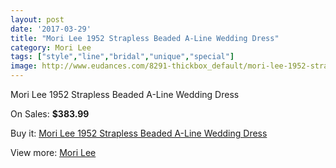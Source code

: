 ```yaml
---
layout: post
date: '2017-03-29'
title: "Mori Lee 1952 Strapless Beaded A-Line Wedding Dress"
category: Mori Lee
tags: ["style","line","bridal","unique","special"]
image: http://www.eudances.com/8291-thickbox_default/mori-lee-1952-strapless-beaded-a-line-wedding-dress.jpg
---
```

Mori Lee 1952 Strapless Beaded A-Line Wedding Dress

On Sales: **$383.99**
<a href="https://www.eudances.com/en/mori-lee/2856-mori-lee-1952-strapless-beaded-a-line-wedding-dress.html"><amp-img layout="responsive" width="600" height="600" src="//www.eudances.com/8291-thickbox_default/mori-lee-1952-strapless-beaded-a-line-wedding-dress.jpg" alt="Mori Lee 1952 Strapless Beaded A-Line Wedding Dress 0" /></a>
<a href="https://www.eudances.com/en/mori-lee/2856-mori-lee-1952-strapless-beaded-a-line-wedding-dress.html"><amp-img layout="responsive" width="600" height="600" src="//www.eudances.com/8297-thickbox_default/mori-lee-1952-strapless-beaded-a-line-wedding-dress.jpg" alt="Mori Lee 1952 Strapless Beaded A-Line Wedding Dress 1" /></a>
<a href="https://www.eudances.com/en/mori-lee/2856-mori-lee-1952-strapless-beaded-a-line-wedding-dress.html"><amp-img layout="responsive" width="600" height="600" src="//www.eudances.com/8296-thickbox_default/mori-lee-1952-strapless-beaded-a-line-wedding-dress.jpg" alt="Mori Lee 1952 Strapless Beaded A-Line Wedding Dress 2" /></a>
<a href="https://www.eudances.com/en/mori-lee/2856-mori-lee-1952-strapless-beaded-a-line-wedding-dress.html"><amp-img layout="responsive" width="600" height="600" src="//www.eudances.com/8295-thickbox_default/mori-lee-1952-strapless-beaded-a-line-wedding-dress.jpg" alt="Mori Lee 1952 Strapless Beaded A-Line Wedding Dress 3" /></a>
<a href="https://www.eudances.com/en/mori-lee/2856-mori-lee-1952-strapless-beaded-a-line-wedding-dress.html"><amp-img layout="responsive" width="600" height="600" src="//www.eudances.com/8294-thickbox_default/mori-lee-1952-strapless-beaded-a-line-wedding-dress.jpg" alt="Mori Lee 1952 Strapless Beaded A-Line Wedding Dress 4" /></a>
<a href="https://www.eudances.com/en/mori-lee/2856-mori-lee-1952-strapless-beaded-a-line-wedding-dress.html"><amp-img layout="responsive" width="600" height="600" src="//www.eudances.com/8293-thickbox_default/mori-lee-1952-strapless-beaded-a-line-wedding-dress.jpg" alt="Mori Lee 1952 Strapless Beaded A-Line Wedding Dress 5" /></a>
<a href="https://www.eudances.com/en/mori-lee/2856-mori-lee-1952-strapless-beaded-a-line-wedding-dress.html"><amp-img layout="responsive" width="600" height="600" src="//www.eudances.com/8292-thickbox_default/mori-lee-1952-strapless-beaded-a-line-wedding-dress.jpg" alt="Mori Lee 1952 Strapless Beaded A-Line Wedding Dress 6" /></a>

Buy it: [Mori Lee 1952 Strapless Beaded A-Line Wedding Dress](https://www.eudances.com/en/mori-lee/2856-mori-lee-1952-strapless-beaded-a-line-wedding-dress.html "Mori Lee 1952 Strapless Beaded A-Line Wedding Dress")

View more: [Mori Lee](https://www.eudances.com/en/9-mori-lee "Mori Lee")